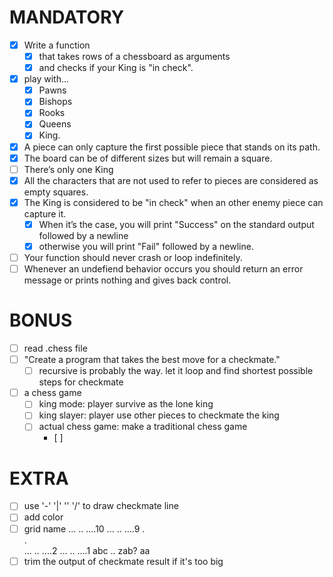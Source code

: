 # MANDATORY
- [x] Write a function
    - [x] that takes rows of a chessboard as arguments
    - [x] and checks if your King is "in check".
- [x] play with...
    - [x] Pawns
    - [x] Bishops
    - [x] Rooks
    - [x] Queens
    - [x] King.
- [x] A piece can only capture the first possible piece that stands on its path.
- [x] The board can be of different sizes but will remain a square.
- [ ] There’s only one King
- [x] All the characters that are not used to refer to pieces are considered as empty squares.
- [x] The King is considered to be "in check" when an other enemy piece can capture it.  
    - [x] When it’s the case, you will print "Success" on the standard output followed by a newline
    - [x] otherwise you will print "Fail" followed by a newline.
- [ ] Your function should never crash or loop indefinitely.
- [ ] Whenever an undefiend behavior occurs you should return an error message or prints nothing and gives back control.

# BONUS
- [ ] read .chess file
- [ ] "Create a program that takes the best move for a checkmate."
    - [ ] recursive is probably the way. let it loop and find shortest possible steps for checkmate
- [ ] a chess game
    - [ ] king mode: player survive as the lone king
    - [ ] king slayer: player use other pieces to checkmate the king
    - [ ] actual chess game: make a traditional chess game
        - [ ] 

# EXTRA
- [ ] use '-' '|' '\' '/' to draw checkmate line
- [ ] add color
- [ ] grid name
    ... .. ....10
    ... .. ....9
    .         
    .         
    ... .. ....2
    ... .. ....1
    abc .. zab?
            aa
- [ ] trim the output of checkmate result if it's too big